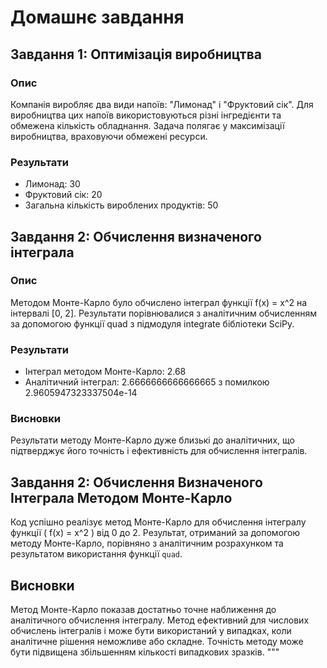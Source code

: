 # Домашнє завдання

## Завдання 1: Оптимізація виробництва

### Опис
Компанія виробляє два види напоїв: "Лимонад" і "Фруктовий сік". Для виробництва цих напоїв використовуються різні інгредієнти та обмежена кількість обладнання. Задача полягає у максимізації виробництва, враховуючи обмежені ресурси.

### Результати
- Лимонад: 30
- Фруктовий сік: 20
- Загальна кількість вироблених продуктів: 50

## Завдання 2: Обчислення визначеного інтеграла

### Опис
Методом Монте-Карло було обчислено інтеграл функції f(x) = x^2 на інтервалі [0, 2]. Результати порівнювалися з аналітичним обчисленням за допомогою функції quad з підмодуля integrate бібліотеки SciPy.

### Результати
- Інтеграл методом Монте-Карло: 2.68
- Аналітичний інтеграл: 2.6666666666666665 з помилкою 2.9605947323337504e-14

### Висновки
Результати методу Монте-Карло дуже близькі до аналітичних, що підтверджує його точність і ефективність для обчислення інтегралів.

## Завдання 2: Обчислення Визначеного Інтеграла Методом Монте-Карло
Код успішно реалізує метод Монте-Карло для обчислення інтегралу функції \( f(x) = x^2 \) від 0 до 2. Результат, отриманий за допомогою методу Монте-Карло, порівняно з аналітичним розрахунком та результатом використання функції `quad`.

## Висновки
Метод Монте-Карло показав достатньо точне наближення до аналітичного обчислення інтегралу. Метод ефективний для числових обчислень інтегралів і може бути використаний у випадках, коли аналітичне рішення неможливе або складне. Точність методу може бути підвищена збільшенням кількості випадкових зразків.
"""